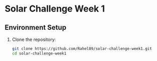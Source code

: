# Solar Challenge Week 1

## Environment Setup

1. Clone the repository:
   ```bash
   git clone https://github.com/Rahel89/solar-challenge-week1.git
   cd solar-challenge-week1
   ```
